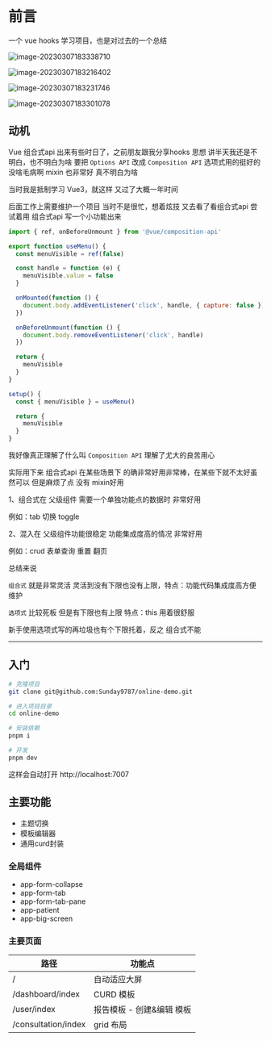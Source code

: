 # 前言

一个 vue hooks 学习项目，也是对过去的一个总结

![image-20230307183338710](https://static-1256180570.cos.ap-nanjing.myqcloud.com/image/2023-03-07-18-33-38-image-20230307183338710.png)

![image-20230307183216402](https://static-1256180570.cos.ap-nanjing.myqcloud.com/image/2023-03-07-18-32-16-image-20230307183216402.png)

![image-20230307183231746](https://static-1256180570.cos.ap-nanjing.myqcloud.com/image/2023-03-07-18-32-31-image-20230307183231746.png)

![image-20230307183301078](https://static-1256180570.cos.ap-nanjing.myqcloud.com/image/2023-03-07-18-33-01-image-20230307183301078.png)

## 动机

Vue 组合式api 出来有些时日了，之前朋友跟我分享hooks 思想 讲半天我还是不明白，也不明白为啥 要把 `Options API` 改成 `Composition API` 选项式用的挺好的没啥毛病啊 mixin 也非常好 真不明白为啥

当时我是抵制学习 Vue3，就这样 又过了大概一年时间

后面工作上需要维护一个项目 当时不是很忙，想着炫技 又去看了看组合式api 尝试着用 组合式api 写一个小功能出来

```js
import { ref, onBeforeUnmount } from '@vue/composition-api'

export function useMenu() {
  const menuVisible = ref(false)

  const handle = function (e) {
    menuVisible.value = false
  }

  onMounted(function () {
    document.body.addEventListener('click', handle, { capture: false })
  })

  onBeforeUnmount(function () {
    document.body.removeEventListener('click', handle)
  })

  return {
    menuVisible
  }
}
```

```js
setup() {
  const { menuVisible } = useMenu()

  return {
    menuVisible
  }
}
```

我好像真正理解了什么叫 `Composition API` 理解了尤大的良苦用心

实际用下来 组合式api 在某些场景下 的确非常好用非常棒，在某些下就不太好虽然可以 但是麻烦了点 没有 mixin好用

1、组合式在 父级组件 需要一个单独功能点的数据时 非常好用

例如：tab 切换 toggle

2、混入在 父级组件功能很稳定 功能集成度高的情况 非常好用

例如：crud 表单查询 重置 翻页

总结来说 

`组合式` 就是非常灵活 灵活到没有下限也没有上限，特点：功能代码集成度高方便维护

`选项式` 比较死板 但是有下限也有上限  特点：this 用着很舒服

新手使用选项式写的再垃圾也有个下限托着，反之 组合式不能

------

## 入门

```bash
# 克隆项目
git clone git@github.com:Sunday9787/online-demo.git

# 进入项目目录
cd online-demo

# 安装依赖
pnpm i

# 开发
pnpm dev
```

这样会自动打开 http://localhost:7007

## 主要功能

- 主题切换
- 模板编辑器
- 通用curd封装

### 全局组件

- app-form-collapse
- app-form-tab
- app-form-tab-pane
- app-patient
- app-big-screen

### 主要页面

| 路径                | 功能点                    |
| ------------------- | ------------------------- |
| /                   | 自动适应大屏              |
| /dashboard/index    | CURD 模板                 |
| /user/index         | 报告模板 - 创建&编辑 模板 |
| /consultation/index | grid 布局                 |

